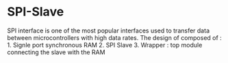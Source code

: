 # SPI-Slave

SPI interface is one of the most popular interfaces used to transfer data between microcontrollers with high data rates. 
The design of composed of : 
    1. Signle port synchronous RAM
    2. SPI Slave
    3. Wrapper : top module connecting the slave with the RAM 


    
